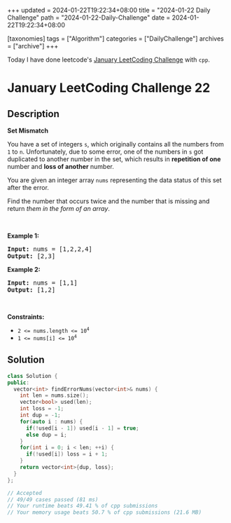 +++
updated = 2024-01-22T19:22:34+08:00
title = "2024-01-22 Daily Challenge"
path = "2024-01-22-Daily-Challenge"
date = 2024-01-22T19:22:34+08:00

[taxonomies]
tags = ["Algorithm"]
categories = ["DailyChallenge"]
archives = ["archive"]
+++

Today I have done leetcode's [January LeetCoding Challenge](https://leetcode.com/problems/set-mismatch/) with `cpp`.

<!-- more -->

# January LeetCoding Challenge 22

## Description

**Set Mismatch**

<p>You have a set of integers <code>s</code>, which originally contains all the numbers from <code>1</code> to <code>n</code>. Unfortunately, due to some error, one of the numbers in <code>s</code> got duplicated to another number in the set, which results in <strong>repetition of one</strong> number and <strong>loss of another</strong> number.</p>

<p>You are given an integer array <code>nums</code> representing the data status of this set after the error.</p>

<p>Find the number that occurs twice and the number that is missing and return <em>them in the form of an array</em>.</p>

<p>&nbsp;</p>
<p><strong class="example">Example 1:</strong></p>
<pre><strong>Input:</strong> nums = [1,2,2,4]
<strong>Output:</strong> [2,3]
</pre><p><strong class="example">Example 2:</strong></p>
<pre><strong>Input:</strong> nums = [1,1]
<strong>Output:</strong> [1,2]
</pre>
<p>&nbsp;</p>
<p><strong>Constraints:</strong></p>

<ul>
	<li><code>2 &lt;= nums.length &lt;= 10<sup>4</sup></code></li>
	<li><code>1 &lt;= nums[i] &lt;= 10<sup>4</sup></code></li>
</ul>

## Solution

``` cpp
class Solution {
public:
  vector<int> findErrorNums(vector<int>& nums) {
    int len = nums.size();
    vector<bool> used(len);
    int loss = -1;
    int dup = -1;
    for(auto i : nums) {
      if(!used[i - 1]) used[i - 1] = true;
      else dup = i;
    }
    for(int i = 0; i < len; ++i) {
      if(!used[i]) loss = i + 1;
    }
    return vector<int>{dup, loss};
  }
};

// Accepted
// 49/49 cases passed (81 ms)
// Your runtime beats 49.41 % of cpp submissions
// Your memory usage beats 50.7 % of cpp submissions (21.6 MB)
```
